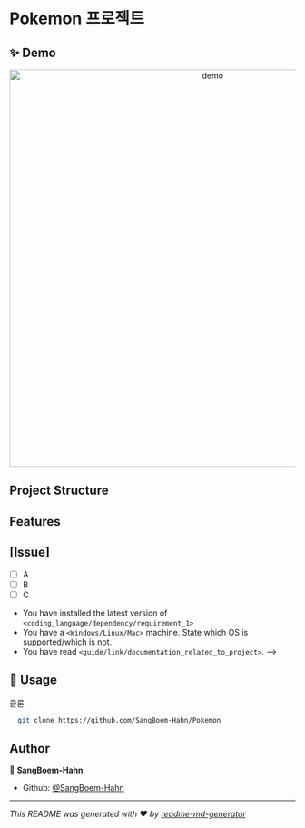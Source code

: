 # Pokemon 프로젝트

## ✨ Demo


<p align="center">
  <img width="700" align="center" src="https://user-images.githubusercontent.com/9840435/60266022-72a82400-98e7-11e9-9958-f9004c2f97e1.gif" alt="demo"/>
</p>


## Project Structure

## Features

## [Issue]

* [ ] A
* [ ] B
* [ ] C

<!--
## Prerequisites

Before you begin, ensure you have met the following requirements:
<!--- These are just example requirements. Add, duplicate or remove as required --->
* You have installed the latest version of `<coding_language/dependency/requirement_1>`
* You have a `<Windows/Linux/Mac>` machine. State which OS is supported/which is not.
* You have read `<guide/link/documentation_related_to_project>`.
-->

<!--
## Release History

* 0.2.1
    * CHANGE: Update docs (module code remains unchanged)
* 0.2.0
    * CHANGE: Remove `setDefaultXYZ()`
    * ADD: Add `init()`
* 0.1.1
    * FIX: Crash when calling `baz()` (Thanks @GenerousContributorName!)
* 0.1.0
    * The first proper release
    * CHANGE: Rename `foo()` to `bar()`
* 0.0.1
    * Work in progress
-->

## 🚀 Usage

클론

```bash
  git clone https://github.com/SangBoem-Hahn/Pokemon
```







## Author

👤 **SangBoem-Hahn**

- Github: [@SangBoem-Hahn](https://github.com/SangBoem-Hahn)

---

_This README was generated with ❤️ by [readme-md-generator](https://github.com/kefranabg/readme-md-generator)_
